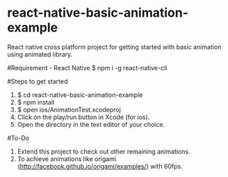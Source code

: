 # react-native-basic-animation-example
React native cross platform project for getting started with basic animation using animated library.

#Requirement - React Native
   $ npm i -g react-native-cli
   
#Steps to get started
1. $ cd react-native-basic-animation-example
2. $ npm install
3. $ open ios/AnimationTest.xcodeproj
4. Click on the play/run button in Xcode (for ios). 
5. Open the directory in the text editor of your choice.

#To-Do
1. Extend this project to check out other remaining animations.
2. To achieve animations like origami (http://facebook.github.io/origami/examples/) with 60fps.
